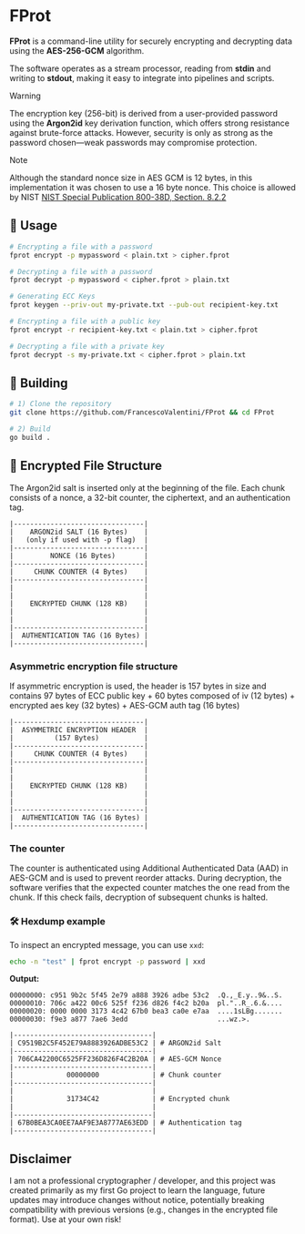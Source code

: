 # FProt

**FProt** is a command-line utility for securely encrypting and decrypting data using the **AES-256-GCM** algorithm.

The software operates as a stream processor, reading from **stdin** and writing to **stdout**, making it easy to integrate into pipelines and scripts. 

> [!WARNING] 
> The encryption key (256-bit) is derived from a user-provided password using the **Argon2id** key derivation function, which offers strong resistance against brute-force attacks. However, security is only as strong as the password chosen—weak passwords may compromise protection.  

> [!NOTE]
> Although the standard nonce size in AES GCM is 12 bytes, in this implementation it was chosen to use a 16 byte nonce. This choice is allowed by NIST [NIST Special Publication 800-38D, Section. 8.2.2](https://csrc.nist.gov/pubs/sp/800/38/d/final)

## 🚀 Usage
```sh
# Encrypting a file with a password
fprot encrypt -p mypassword < plain.txt > cipher.fprot

# Decrypting a file with a password
fprot decrypt -p mypassword < cipher.fprot > plain.txt

# Generating ECC Keys
fprot keygen --priv-out my-private.txt --pub-out recipient-key.txt

# Encrypting a file with a public key
fprot encrypt -r recipient-key.txt < plain.txt > cipher.fprot

# Decrypting a file with a private key
fprot decrypt -s my-private.txt < cipher.fprot > plain.txt
```

## 🔧 Building
```sh
# 1) Clone the repository 
git clone https://github.com/FrancescoValentini/FProt && cd FProt

# 2) Build
go build .
```

## 📜 Encrypted File Structure
The Argon2id salt is inserted only at the beginning of the file. Each chunk consists of a nonce, a 32-bit counter, the ciphertext, and an authentication tag.

```text
|--------------------------------|
|    ARGON2id SALT (16 Bytes)    |
|   (only if used with -p flag)  |
|--------------------------------|
|         NONCE (16 Bytes)       |
|--------------------------------|
|     CHUNK COUNTER (4 Bytes)    |
|--------------------------------|
|                                |
|                                |
|    ENCRYPTED CHUNK (128 KB)    |
|                                |
|                                |
|--------------------------------|
|  AUTHENTICATION TAG (16 Bytes) |
|--------------------------------|
```

### Asymmetric encryption file structure
If asymmetric encryption is used, the header is 157 bytes in size and contains 97 bytes of ECC public key + 60 bytes composed of iv (12 bytes) + encrypted aes key (32 bytes) + AES-GCM auth tag (16 bytes)
```text
|--------------------------------|
|  ASYMMETRIC ENCRYPTION HEADER  |
|          (157 Bytes)           |
|--------------------------------|
|     CHUNK COUNTER (4 Bytes)    |
|--------------------------------|
|                                |
|                                |
|    ENCRYPTED CHUNK (128 KB)    |
|                                |
|                                |
|--------------------------------|
|  AUTHENTICATION TAG (16 Bytes) |
|--------------------------------|
```

### The counter
The counter is authenticated using Additional Authenticated Data (AAD) in AES-GCM and is used to prevent reorder attacks. During decryption, the software verifies that the expected counter matches the one read from the chunk. If this check fails, decryption of subsequent chunks is halted.



### 🛠 Hexdump example
To inspect an encrypted message, you can use `xxd`:
```bash
echo -n "test" | fprot encrypt -p password | xxd
```
**Output:**
```text
00000000: c951 9b2c 5f45 2e79 a888 3926 adbe 53c2  .Q.,_E.y..9&..S.
00000010: 706c a422 00c6 525f f236 d826 f4c2 b20a  pl."..R_.6.&....
00000020: 0000 0000 3173 4c42 67b0 bea3 ca0e e7aa  ....1sLBg.......
00000030: f9e3 a877 7ae6 3edd                      ...wz.>.
```
```text
|----------------------------------|
| C9519B2C5F452E79A8883926ADBE53C2 | # ARGON2id Salt
|----------------------------------|
| 706CA42200C6525FF236D826F4C2B20A | # AES-GCM Nonce 
|----------------------------------|
|             00000000             | # Chunk counter
|----------------------------------|
|                                  |
|             31734C42             | # Encrypted chunk
|                                  |
|----------------------------------|
| 67B0BEA3CA0EE7AAF9E3A8777AE63EDD | # Authentication tag
|----------------------------------|
```
## Disclaimer
I am not a professional cryptographer / developer, and this project was created primarily as my first Go project to learn the language, future updates may introduce changes without notice, potentially breaking compatibility with previous versions (e.g., changes in the encrypted file format). Use at your own risk!
